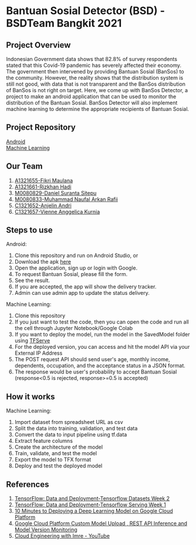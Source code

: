 # Bantuan Sosial Detector (BSD) - BSDTeam Bangkit 2021

## Project Overview
Indonesian Government data shows that 82.8% of survey respondents stated that this Covid-19 pandemic has severely affected their economy. The government then intervened by providing Bantuan Sosial (BanSos) to the community. However, the reality shows that the distribution system is still not good, with data that is not transparent and the BanSos distribution of BanSos is not right on target. Here, we come up with BanSos Detector, a project to make an android application that can be used to monitor the distribution of the Bantuan Sosial. BanSos Detector will also implement machine learning to determine the appropriate recipients of Bantuan Sosial.

## Project Repository
[Android](https://github.com/fikrim2204/BantuanSosialDetector) \
[Machine Learning](https://github.com/verm024/bsd-capstone)

## Our Team
1. [A1321655-Fikri Maulana](https://github.com/fikrim2204)
2. [A1321661-Rizkhan Hadi](https://github.com/ariidjs)
3. [M0080829-Daniel Suranta Sitepu](https://github.com/danielsitepu36)
4. [M0080833-Muhammad Naufal Arkan Rafii](https://github.com/verm024)
5. [C1321652-Anjelin Andri](https://github.com/anjelinandri)
6. [C1321657-Vienne Anggelica Kurnia](https://github.com/vienneanggelica)

## Steps to use
Android:
1. Clone this repository and run on Android Studio, or
2. Download the apk [here]()
3. Open the application, sign up or login with Google.
4. To request Bantuan Sosial, please fill the form.
5. See the result.
6. If you are accepted, the app will show the delivery tracker.
7. Admin can use admin app to update the status delivery.

Machine Learning:
1. Clone this repository
2. If you just want to test the code, then you can open the code and run all the cell through Jupyter Notebook/Google Colab
3. If you want to deploy the model, run the model in the SavedModel folder using [TFServe](https://www.tensorflow.org/tfx/guide/serving)
4. For the deployed version, you can access and hit the model API via your External IP Address
5. The POST request API should send user's age, monthly income, dependents, occupation, and the acceptance status in a JSON format.
6. The response would be user's probability to accept Bantuan Sosial (response<0.5 is rejected, response>=0.5 is accepted)

## How it works
Machine Learning:
1. Import dataset from spreadsheet URL as csv 
2. Split the data into training, validation, and test data
3. Convert the data to input pipeline using tf.data
4. Extract feature columns
5. Create the architecture of the model
6. Train, validate, and test the model
7. Export the model to TFX format
8. Deploy and test the deployed model

## References
1. [TensorFlow: Data and Deployment-Tensorflow Datasets Week 2](https://github.com/lmoroney/dlaicourse/blob/master/TensorFlow%20Deployment/Course%203%20-%20TensorFlow%20Datasets/Week%202/Examples/feature_columns.ipynb)
2. [TensorFlow: Data and Deployment-Tensorflow Serving Week 1](https://github.com/lmoroney/dlaicourse/blob/master/TensorFlow%20Deployment/Course%204%20-%20TensorFlow%20Serving/Week%201/Examples/tfserving_hello_world.ipynb)
3. [10 Minutes to Deploying a Deep Learning Model on Google Cloud Platform](https://towardsdatascience.com/10-minutes-to-deploying-a-deep-learning-model-on-google-cloud-platform-13fa56a266ee)
4. [Google Cloud Platform Custom Model Upload , REST API Inference and Model Version Monitoring](https://medium.com/analytics-vidhya/google-cloud-platform-custom-model-upload-rest-api-inference-and-model-version-monitoring-80216e69fbc2)
5. [Cloud Engineering with Imre - YouTube](https://www.youtube.com/c/ImreNagi)

